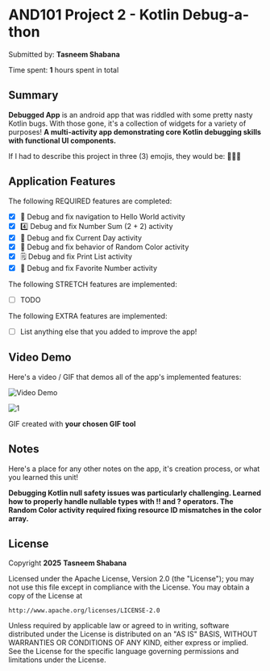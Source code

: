 <!-- (This is a comment) INSTRUCTIONS: Go through this page and fill out any **bolded** entries with their correct values.-->

# AND101 Project 2 - Kotlin Debug-a-thon

Submitted by: **Tasneem Shabana**

Time spent: **1** hours spent in total

## Summary

**Debugged App** is an android app that was riddled with some pretty nasty Kotlin bugs.  With those gone, it's a collection of widgets for a variety of purposes!  **A multi-activity app demonstrating core Kotlin debugging skills with functional UI components.**

If I had to describe this project in three (3) emojis, they would be: **🐛🔧🎉**

## Application Features

<!-- (This is a comment) Please be sure to change the [ ] to [x] for any features you completed.  If a feature is not checked [x], you might miss the points for that item! -->

The following REQUIRED features are completed:

- [x] 👋 Debug and fix navigation to Hello World activity
- [x] 4️⃣ Debug and fix Number Sum (2 + 2) activity
- [x] 📅 Debug and fix Current Day activity 
- [x] 🌈 Debug and fix behavior of Random Color activity
- [x] 🗒️ Debug and fix Print List activity
- [x] 💯 Debug and fix Favorite Number activity

The following STRETCH features are implemented:

- [ ] TODO

The following EXTRA features are implemented:

- [ ] List anything else that you added to improve the app!

## Video Demo

Here's a video / GIF that demos all of the app's implemented features:

<img src='https://i.imgur.com/THLmnL7.gif' title='Video Demo' width='' alt='Video Demo' />

![1](https://github.com/user-attachments/assets/28019b69-8a22-48d5-b936-bdf67dbd5f3a)


GIF created with **your chosen GIF tool**

<!-- Recommended tools:
- [Kap](https://getkap.co/) for macOS
- [ScreenToGif](https://www.screentogif.com/) for Windows
- [peek](https://github.com/phw/peek) for Linux. -->

## Notes

Here's a place for any other notes on the app, it's creation process, or what you learned this unit!

**Debugging Kotlin null safety issues was particularly challenging. Learned how to properly handle nullable types with !! and ? operators. The Random Color activity required fixing resource ID mismatches in the color array.**

## License

Copyright **2025** **Tasneem Shabana**

Licensed under the Apache License, Version 2.0 (the "License");
you may not use this file except in compliance with the License.
You may obtain a copy of the License at

    http://www.apache.org/licenses/LICENSE-2.0

Unless required by applicable law or agreed to in writing, software
distributed under the License is distributed on an "AS IS" BASIS,
WITHOUT WARRANTIES OR CONDITIONS OF ANY KIND, either express or implied.
See the License for the specific language governing permissions and
limitations under the License.
